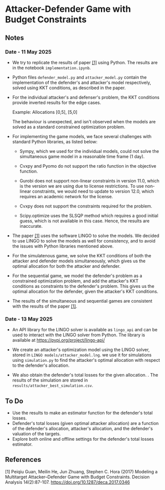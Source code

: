 # Attacker-Defender Game with Budget Constraints

## Notes

### Date - 11 May 2025

- We try to replicate the results of paper [[1]](#1) using Python. The results are in the notebook `implementation.ipynb`.

- Python files `defender_model.py` and `attacker_model.py` contain the implementation of the defender's and attacker's model respectively, solved using KKT conditions, as described in the paper.

- For the individual attacker's and defenser's problem, the KKT conditions provide inverted results for the edge cases.

    Example: Allocations [0,5], [5,0]

    The behaviour is unexpected, and isn't observed when the models are solved as a standard constrained optimization problem.

- For implementing the game models, we face several challenges with standard Python libraries, as listed below:

  - Sympy, which we used for the individual models, could not solve the simultaneous game model in a reasonable time frame (1 day).

  - Cvxpy and Pyomo do not support the ratio function in the objective function.

  - Gurobi does not support non-linear constraints in version 11.0, which is the version we are using due to license restrictions. To use non-linear constraints, we would need to update to version 12.0, which requires an academic network for the license.

  - Cvxpy does not support the constraints required for the problem.

  - Scipy.optimize uses the SLSQP method which requires a good initial guess, which is not available in this case. Hence, the results are inaccurate.

- The paper [[1]](#1) uses the software LINGO to solve the models.
  We decided to use LINGO to solve the models as well for consistency, and to avoid the issues with Python libraries mentioned above.

- For the simulatenous game, we solve the KKT conditions of both the attacker and defender models simultaneously, which gives us the optimal allocation for both the attacker and defender.

- For the sequential game, we model the defender's problem as a constrained optimization problem, and add the attacker's KKT conditions as constraints to the defender's problem. This gives us the optimal allocation for the defender, given the attacker's KKT conditions.

- The results of the simultaneous and sequential games are consistent with the results of the paper [[1]](#1).

### Date - 13 May 2025

- An API library for the LINGO solver is available as `lingo_api` and can be used to interact with the LINGO solver from Python. The library is available at <https://pypi.org/project/lingo-api/>

- We create an attacker's optimization model using the LINGO solver, stored in `LINGO models/attacker_model.lng`. we use it for simulations using `simulation.py` to find the attacker's optimal allocation with respect to the defender's allocation.
- We also obtain the defender's total losses for the given allocation.
. The results of the simulation are stored in `results/attacker_best_simulation.csv`.

## To Do

- Use the results to make an estimator function for the defender's total losses.
- Defender's total losses (given optimal attacker allocation) are a function of the defender's allocation, attacker's allocation, and the defender's valuation of the targets.
- Explore both online and offline settings for the defender's total losses estimator.

## References

<a id="1">[1]</a>
Peiqiu Guan, Meilin He, Jun Zhuang, Stephen C. Hora (2017) Modeling a Multitarget Attacker–Defender Game with Budget Constraints. Decision Analysis 14(2):87-107. <https://doi.org/10.1287/deca.2017.0346>
